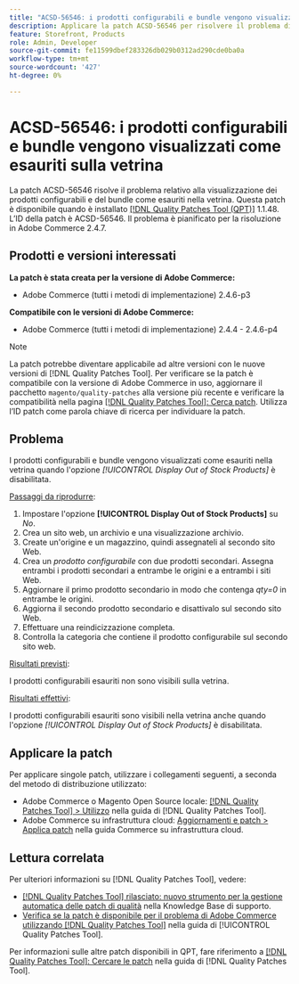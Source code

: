 ```yaml
---
title: "ACSD-56546: i prodotti configurabili e bundle vengono visualizzati come esauriti nella vetrina"
description: Applicare la patch ACSD-56546 per risolvere il problema di Adobe Commerce, in cui i prodotti configurabili e bundle vengono visualizzati come esauriti nella vetrina quando l'opzione di configurazione *[!UICONTROL Display Out of Stock Products]* è disabilitata.
feature: Storefront, Products
role: Admin, Developer
source-git-commit: fe11599dbef283326db029b0312ad290cde0ba0a
workflow-type: tm+mt
source-wordcount: '427'
ht-degree: 0%

---
```


# ACSD-56546: i prodotti configurabili e bundle vengono visualizzati come esauriti sulla vetrina

La patch ACSD-56546 risolve il problema relativo alla visualizzazione dei prodotti configurabili e del bundle come esauriti nella vetrina. Questa patch è disponibile quando è installato [[!DNL Quality Patches Tool (QPT)]](https://experienceleague.adobe.com/it/docs/commerce-knowledge-base/kb/announcements/commerce-announcements/magento-quality-patches-released-new-tool-to-self-serve-quality-patches) 1.1.48. L’ID della patch è ACSD-56546. Il problema è pianificato per la risoluzione in Adobe Commerce 2.4.7.

## Prodotti e versioni interessati

**La patch è stata creata per la versione di Adobe Commerce:**

* Adobe Commerce (tutti i metodi di implementazione) 2.4.6-p3

**Compatibile con le versioni di Adobe Commerce:**

* Adobe Commerce (tutti i metodi di implementazione) 2.4.4 - 2.4.6-p4

>[!NOTE]
>
>La patch potrebbe diventare applicabile ad altre versioni con le nuove versioni di [!DNL Quality Patches Tool]. Per verificare se la patch è compatibile con la versione di Adobe Commerce in uso, aggiornare il pacchetto `magento/quality-patches` alla versione più recente e verificare la compatibilità nella pagina [[!DNL Quality Patches Tool]: Cerca patch](https://experienceleague.adobe.com/tools/commerce-quality-patches/index.html?lang=it). Utilizza l’ID patch come parola chiave di ricerca per individuare la patch.

## Problema

I prodotti configurabili e bundle vengono visualizzati come esauriti nella vetrina quando l&#39;opzione *[!UICONTROL Display Out of Stock Products]* è disabilitata.

<u>Passaggi da riprodurre</u>:

1. Impostare l&#39;opzione **[!UICONTROL Display Out of Stock Products]** su *No*.
1. Crea un sito web, un archivio e una visualizzazione archivio.
1. Create un&#39;origine e un magazzino, quindi assegnateli al secondo sito Web.
1. Crea un *prodotto configurabile* con due prodotti secondari. Assegna entrambi i prodotti secondari a entrambe le origini e a entrambi i siti Web.
1. Aggiornare il primo prodotto secondario in modo che contenga *qty=0* in entrambe le origini.
1. Aggiorna il secondo prodotto secondario e disattivalo sul secondo sito Web.
1. Effettuare una reindicizzazione completa.
1. Controlla la categoria che contiene il prodotto configurabile sul secondo sito web.

<u>Risultati previsti</u>:

I prodotti configurabili esauriti non sono visibili sulla vetrina.

<u>Risultati effettivi</u>:

I prodotti configurabili esauriti sono visibili nella vetrina anche quando l&#39;opzione *[!UICONTROL Display Out of Stock Products]* è disabilitata.

## Applicare la patch

Per applicare singole patch, utilizzare i collegamenti seguenti, a seconda del metodo di distribuzione utilizzato:

* Adobe Commerce o Magento Open Source locale: [[!DNL Quality Patches Tool] > Utilizzo](/help/tools/quality-patches-tool/usage.md) nella guida di [!DNL Quality Patches Tool].
* Adobe Commerce su infrastruttura cloud: [Aggiornamenti e patch > Applica patch](https://experienceleague.adobe.com/docs/commerce-cloud-service/user-guide/develop/upgrade/apply-patches.html?lang=it) nella guida Commerce su infrastruttura cloud.

## Lettura correlata

Per ulteriori informazioni su [!DNL Quality Patches Tool], vedere:

* [[!DNL Quality Patches Tool] rilasciato: nuovo strumento per la gestione automatica delle patch di qualità](https://experienceleague.adobe.com/it/docs/commerce-knowledge-base/kb/announcements/commerce-announcements/magento-quality-patches-released-new-tool-to-self-serve-quality-patches) nella Knowledge Base di supporto.
* [Verifica se la patch è disponibile per il problema di Adobe Commerce utilizzando  [!DNL Quality Patches Tool]](/help/tools/quality-patches-tool/patches-available-in-qpt/check-patch-for-magento-issue-with-magento-quality-patches.md) nella guida di [!UICONTROL Quality Patches Tool].


Per informazioni sulle altre patch disponibili in QPT, fare riferimento a [[!DNL Quality Patches Tool]: Cercare le patch](https://experienceleague.adobe.com/tools/commerce-quality-patches/index.html?lang=it) nella guida di [!DNL Quality Patches Tool].
